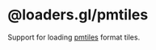 # @loaders.gl/pmtiles

Support for loading [pmtiles](/docs/modules/pmtiles/formats/pmtiles) format tiles.
